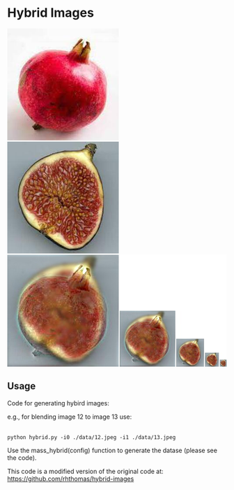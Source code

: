 # Hybrid Images



![obj1](./12.jpeg) ![obj2](./13.jpeg)
![blended](./output.jpg)



## Usage


Code for generating hybird images:

e.g., for blending image 12 to image 13 use:

```

python hybrid.py -i0 ./data/12.jpeg -i1 ./data/13.jpeg

```


Use the mass_hybrid(config) function to generate the datase (please see the code).


This code is a modified version of the original code at:
https://github.com/rhthomas/hybrid-images